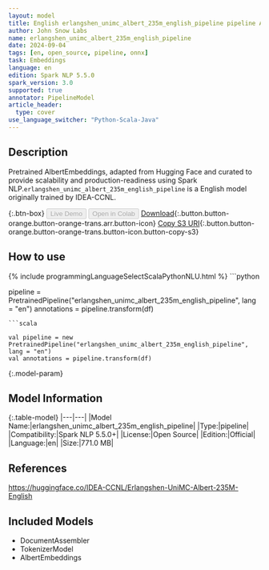 ```yaml
---
layout: model
title: English erlangshen_unimc_albert_235m_english_pipeline pipeline AlbertEmbeddings from IDEA-CCNL
author: John Snow Labs
name: erlangshen_unimc_albert_235m_english_pipeline
date: 2024-09-04
tags: [en, open_source, pipeline, onnx]
task: Embeddings
language: en
edition: Spark NLP 5.5.0
spark_version: 3.0
supported: true
annotator: PipelineModel
article_header:
  type: cover
use_language_switcher: "Python-Scala-Java"
---
```


## Description

Pretrained AlbertEmbeddings, adapted from Hugging Face and curated to provide scalability and production-readiness using Spark NLP.`erlangshen_unimc_albert_235m_english_pipeline` is a English model originally trained by IDEA-CCNL.

{:.btn-box}
<button class="button button-orange" disabled>Live Demo</button>
<button class="button button-orange" disabled>Open in Colab</button>
[Download](https://s3.amazonaws.com/auxdata.johnsnowlabs.com/public/models/erlangshen_unimc_albert_235m_english_pipeline_en_5.5.0_3.0_1725435191937.zip){:.button.button-orange.button-orange-trans.arr.button-icon}
[Copy S3 URI](s3://auxdata.johnsnowlabs.com/public/models/erlangshen_unimc_albert_235m_english_pipeline_en_5.5.0_3.0_1725435191937.zip){:.button.button-orange.button-orange-trans.button-icon.button-copy-s3}

## How to use



<div class="tabs-box" markdown="1">
{% include programmingLanguageSelectScalaPythonNLU.html %}
```python

pipeline = PretrainedPipeline("erlangshen_unimc_albert_235m_english_pipeline", lang = "en")
annotations =  pipeline.transform(df)   

```
```scala

val pipeline = new PretrainedPipeline("erlangshen_unimc_albert_235m_english_pipeline", lang = "en")
val annotations = pipeline.transform(df)

```
</div>

{:.model-param}
## Model Information

{:.table-model}
|---|---|
|Model Name:|erlangshen_unimc_albert_235m_english_pipeline|
|Type:|pipeline|
|Compatibility:|Spark NLP 5.5.0+|
|License:|Open Source|
|Edition:|Official|
|Language:|en|
|Size:|771.0 MB|

## References

https://huggingface.co/IDEA-CCNL/Erlangshen-UniMC-Albert-235M-English

## Included Models

- DocumentAssembler
- TokenizerModel
- AlbertEmbeddings